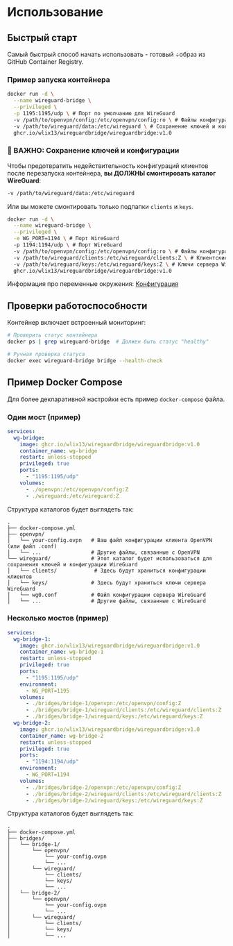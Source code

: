# Использование

## Быстрый старт

Самый быстрый способ начать использовать - готовый ÷образ из GitHub Container Registry.

### Пример запуска контейнера

```bash
docker run -d \
  --name wireguard-bridge \
  --privileged \
  -p 1195:1195/udp \ # Порт по умолчанию для WireGuard
  -v /path/to/openvpn/config:/etc/openvpn/config:ro \ # Файлы конфигурации OpenVPN
  -v /path/to/wireguard/data:/etc/wireguard \ # Сохранение ключей и конфигурации WireGuard
  ghcr.io/wlix13/wireguardbridge/wireguardbridge:v1.0
```

### 🔑 ВАЖНО: Сохранение ключей и конфигурации

Чтобы предотвратить недействительность конфигураций клиентов после перезапуска контейнера, **вы ДОЛЖНЫ смонтировать каталог WireGuard**:

```bash
-v /path/to/wireguard/data:/etc/wireguard
```

Или вы можете смонтировать только подпапки `clients` и `keys`.

```bash
docker run -d \
  --name wireguard-bridge \
  --privileged \
  -e WG_PORT=1194 \ # Порт WireGuard
  -p 1194:1194/udp \ # Порт WireGuard
  -v /path/to/openvpn/config:/etc/openvpn/config:ro \ # Файлы конфигурации OpenVPN
  -v /path/to/wireguard/clients:/etc/wireguard/clients:Z \ # Клиентские конфигурации WireGuard
  -v /path/to/wireguard/keys:/etc/wireguard/keys:Z \ # Ключи сервера WireGuard (для восстановления ключей сервера после перезапуска контейнера)
  ghcr.io/wlix13/wireguardbridge/wireguardbridge:v1.0
```

Информация про переменные окружения: [Конфигурация](configuration.md)

## Проверки работоспособности

Контейнер включает встроенный мониторинг:

```bash
# Проверить статус контейнера
docker ps | grep wireguard-bridge  # Должен быть статус "healthy"

# Ручная проверка статуса
docker exec wireguard-bridge bridge --health-check
```

## Пример Docker Compose

Для более декларативной настройки есть пример `docker-compose` файла.

### Один мост (пример)

```yaml
services:
  wg-bridge:
    image: ghcr.io/wlix13/wireguardbridge/wireguardbridge:v1.0
    container_name: wg-bridge
    restart: unless-stopped
    privileged: true
    ports:
      - "1195:1195/udp"
    volumes:
      - ./openvpn:/etc/openvpn/config:Z
      - ./wireguard:/etc/wireguard:Z
```

Структура каталогов будет выглядеть так:

```plaintext
.
├── docker-compose.yml
├── openvpn/
│   └── your-config.ovpn   # Ваш файл конфигурации клиента OpenVPN (или файл .conf)
│   └── ...                # Другие файлы, связанные с OpenVPN
└── wireguard/             # Этот каталог будет использоваться для сохранения ключей и конфигурации WireGuard
│   └── clients/            # Здесь будут храниться конфигурации клиентов
│   └── keys/              # Здесь будут храниться ключи сервера WireGuard
│   └── wg0.conf           # Файл конфигурации сервера WireGuard
│   └── ...                # Другие файлы, связанные с WireGuard
```

### Несколько мостов (пример)

```yaml
services:
  wg-bridge-1:
    image: ghcr.io/wlix13/wireguardbridge/wireguardbridge:v1.0
    container_name: wg-bridge-1
    restart: unless-stopped
    privileged: true
    ports:
      - "1195:1195/udp"
    environment:
      - WG_PORT=1195
    volumes:
      - ./bridges/bridge-1/openvpn:/etc/openvpn/config:Z
      - ./bridges/bridge-1/wireguard/clients:/etc/wireguard/clients:Z
      - ./bridges/bridge-1/wireguard/keys:/etc/wireguard/keys:Z
  wg-bridge-2:
    image: ghcr.io/wlix13/wireguardbridge/wireguardbridge:v1.0
    container_name: wg-bridge-2
    restart: unless-stopped
    privileged: true
    ports:
      - "1194:1194/udp"
    environment:
      - WG_PORT=1194
    volumes:
      - ./bridges/bridge-2/openvpn:/etc/openvpn/config:Z
      - ./bridges/bridge-2/wireguard/clients:/etc/wireguard/clients:Z
      - ./bridges/bridge-2/wireguard/keys:/etc/wireguard/keys:Z
```

Структура каталогов будет выглядеть так:

```plaintext
.
├── docker-compose.yml
├── bridges/
│   └── bridge-1/
│       └── openvpn/
│           └── your-config.ovpn
│           └── ...
│       └── wireguard/
│           └── clients/
│           └── keys/
│           └── ...
│   └── bridge-2/
│       └── openvpn/
│           └── your-config.ovpn
│           └── ...
│       └── wireguard/
│           └── clients/
│           └── keys/
│           └── ...
```
